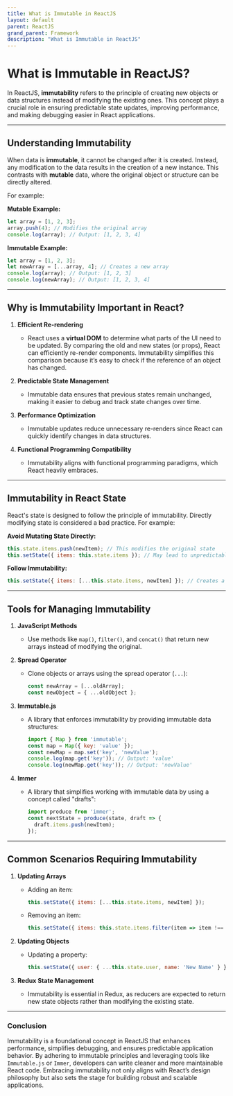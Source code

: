 ```yaml
---
title: What is Immutable in ReactJS
layout: default
parent: ReactJS
grand_parent: Framework
description: "What is Immutable in ReactJS"
---
```


# What is Immutable in ReactJS?

In ReactJS, **immutability** refers to the principle of creating new objects or data structures instead of modifying the existing ones. This concept plays a crucial role in ensuring predictable state updates, improving performance, and making debugging easier in React applications.

---

## Understanding Immutability

When data is **immutable**, it cannot be changed after it is created. Instead, any modification to the data results in the creation of a new instance. This contrasts with **mutable** data, where the original object or structure can be directly altered.

For example:

**Mutable Example:**
```javascript
let array = [1, 2, 3];
array.push(4); // Modifies the original array
console.log(array); // Output: [1, 2, 3, 4]
```  

**Immutable Example:**
```javascript
let array = [1, 2, 3];
let newArray = [...array, 4]; // Creates a new array
console.log(array); // Output: [1, 2, 3]
console.log(newArray); // Output: [1, 2, 3, 4]
```  

---

## Why is Immutability Important in React?

1. **Efficient Re-rendering**
    - React uses a **virtual DOM** to determine what parts of the UI need to be updated. By comparing the old and new states (or props), React can efficiently re-render components. Immutability simplifies this comparison because it’s easy to check if the reference of an object has changed.

2. **Predictable State Management**
    - Immutable data ensures that previous states remain unchanged, making it easier to debug and track state changes over time.

3. **Performance Optimization**
    - Immutable updates reduce unnecessary re-renders since React can quickly identify changes in data structures.

4. **Functional Programming Compatibility**
    - Immutability aligns with functional programming paradigms, which React heavily embraces.

---

## Immutability in React State

React's state is designed to follow the principle of immutability. Directly modifying state is considered a bad practice. For example:

**Avoid Mutating State Directly:**
```javascript
this.state.items.push(newItem); // This modifies the original state
this.setState({ items: this.state.items }); // May lead to unpredictable behavior
```  

**Follow Immutability:**
```javascript
this.setState({ items: [...this.state.items, newItem] }); // Creates a new array
```  

---

## Tools for Managing Immutability

1. **JavaScript Methods**
    - Use methods like `map()`, `filter()`, and `concat()` that return new arrays instead of modifying the original.

2. **Spread Operator**
    - Clone objects or arrays using the spread operator (`...`):
      ```javascript
      const newArray = [...oldArray];
      const newObject = { ...oldObject };
      ```

3. **Immutable.js**
    - A library that enforces immutability by providing immutable data structures:
      ```javascript
      import { Map } from 'immutable';
      const map = Map({ key: 'value' });
      const newMap = map.set('key', 'newValue');
      console.log(map.get('key')); // Output: 'value'
      console.log(newMap.get('key')); // Output: 'newValue'
      ```

4. **Immer**
    - A library that simplifies working with immutable data by using a concept called "drafts":
      ```javascript
      import produce from 'immer';
      const nextState = produce(state, draft => {
        draft.items.push(newItem);
      });
      ```

---

## Common Scenarios Requiring Immutability

1. **Updating Arrays**
    - Adding an item:
      ```javascript
      this.setState({ items: [...this.state.items, newItem] });
      ```
    - Removing an item:
      ```javascript
      this.setState({ items: this.state.items.filter(item => item !== targetItem) });
      ```

2. **Updating Objects**
    - Updating a property:
      ```javascript
      this.setState({ user: { ...this.state.user, name: 'New Name' } });
      ```

3. **Redux State Management**
    - Immutability is essential in Redux, as reducers are expected to return new state objects rather than modifying the existing state.

---

### Conclusion

Immutability is a foundational concept in ReactJS that enhances performance, simplifies debugging, and ensures predictable application behavior. By adhering to immutable principles and leveraging tools like `Immutable.js` or `Immer`, developers can write cleaner and more maintainable React code. Embracing immutability not only aligns with React’s design philosophy but also sets the stage for building robust and scalable applications.